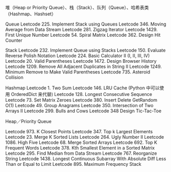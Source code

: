 堆（Heap or Priority Queue）、栈（Stack）、队列（Queue）、哈希表类（Hashmap、Hashset）

Queue
Leetcode 225. Implement Stack using Queues
Leetcode 346. Moving Average from Data Stream
Leetcode 281. Zigzag Iterator
Leetcode 1429. First Unique Number
Leetcode 54. Spiral Matrix
Leetcode 362. Design Hit Counter

Stack
Leetcode 232. Implement Queue using Stacks
Leetcode 150. Evaluate Reverse Polish Notation
Leetcode 224. Basic Calculator II (I, II, III, IV)
Leetcode 20. Valid Parentheses
Leetcode 1472. Design Browser History
Leetcode 1209. Remove All Adjacent Duplicates in String II
Leetcode 1249. Minimum Remove to Make Valid Parentheses
Leetcode 735. Asteroid Collision

Hashmap
Leetcode 1. Two Sum
Leetcode 146. LRU Cache (Python 中可以使用 OrderedDict 来代替)
Leetcode 128. Longest Consecutive Sequence
Leetcode 73. Set Matrix Zeroes
Leetcode 380. Insert Delete GetRandom O(1)
Leetcode 49. Group Anagrams
Leetcode 350. Intersection of Two Arrays II
Leetcode 299. Bulls and Cows
Leetcode 348 Design Tic-Tac-Toe

Heap／Priority Queue

Leetcode 973. K Closest Points
Leetcode 347. Top k Largest Elements
Leetcode 23. Merge K Sorted Lists
Leetcode 264. Ugly Number II
Leetcode 1086. High Five
Leetcode 68. Merge Sorted Arrays
Leetcode 692. Top K Frequent Words
Leetcode 378. Kth Smallest Element in a Sorted Matrix
Leetcode 295. Find Median from Data Stream
Leetcode 767. Reorganize String
Leetcode 1438. Longest Continuous Subarray With Absolute Diff Less Than or Equal to Limit
Leetcode 895. Maximum Frequency Stack
